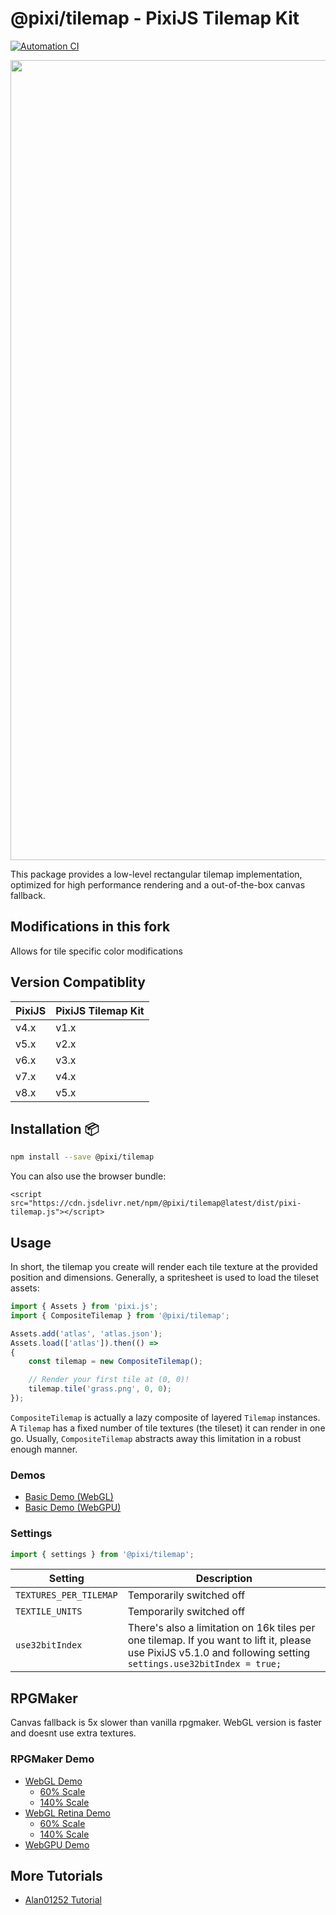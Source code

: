 # @pixi/tilemap - PixiJS Tilemap Kit

[![Automation CI](https://github.com/pixijs/tilemap/actions/workflows/main.yml/badge.svg)](https://github.com/pixijs/tilemap/actions/workflows/main.yml)
<p align="center">
<img src="https://i.imgur.com/hfoiBRk.png" width="1280px" />
<p/>

This package provides a low-level rectangular tilemap implementation, optimized for high performance rendering and a
out-of-the-box canvas fallback.

## Modifications in this fork

Allows for tile specific color modifications

## Version Compatiblity

| PixiJS | PixiJS Tilemap Kit |
|--------|--------------------|
| v4.x   | v1.x               |
| v5.x   | v2.x               |
| v6.x   | v3.x               |
| v7.x   | v4.x               |
| v8.x   | v5.x               |

## Installation :package:

```bash
npm install --save @pixi/tilemap
```

You can also use the browser bundle:

```
<script src="https://cdn.jsdelivr.net/npm/@pixi/tilemap@latest/dist/pixi-tilemap.js"></script>
```

## Usage

In short, the tilemap you create will render each tile texture at the provided position and dimensions. Generally, a
spritesheet is used to load the tileset assets:

```ts
import { Assets } from 'pixi.js';
import { CompositeTilemap } from '@pixi/tilemap';

Assets.add('atlas', 'atlas.json');
Assets.load(['atlas']).then(() =>
{
    const tilemap = new CompositeTilemap();

    // Render your first tile at (0, 0)!
    tilemap.tile('grass.png', 0, 0);
});
```

`CompositeTilemap` is actually a lazy composite of layered `Tilemap` instances. A `Tilemap` has a fixed number of tile
textures (the tileset) it can render in one go. Usually, `CompositeTilemap` abstracts away this limitation in a robust
enough manner.

### Demos

* [Basic Demo (WebGL)](https://pixijs.io/tilemap/examples/basic.html)
* [Basic Demo (WebGPU)](https://pixijs.io/tilemap/examples/basic.html?preference=webgpu)

### Settings

```ts
import { settings } from '@pixi/tilemap';
```

| Setting | Description |
|---------|-------------|
| `TEXTURES_PER_TILEMAP` | Temporarily switched off |
| `TEXTILE_UNITS` | Temporarily switched off |
| `use32bitIndex` | There's also a limitation on 16k tiles per one tilemap. If you want to lift it, please use PixiJS v5.1.0 and following setting `settings.use32bitIndex = true;` |

## RPGMaker

Canvas fallback is 5x slower than vanilla rpgmaker. WebGL version is faster and doesnt use extra textures.

### RPGMaker Demo

* [WebGL Demo](https://pixijs.io/tilemap/examples/)
  * [60% Scale](https://pixijs.io/tilemap/examples/?scale=0.6)
  * [140% Scale](https://pixijs.io/tilemap/examples/?scale=1.4)
* [WebGL Retina Demo](https://pixijs.io/tilemap/examples/?resolution=2)
  * [60% Scale](https://pixijs.io/tilemap/examples/?resolution=2&scale=0.6)
  * [140% Scale](https://pixijs.io/tilemap/examples/?resolution=2&scale=1.4)
* [WebGPU Demo](https://pixijs.io/tilemap/examples/?preference=webgpu)

## More Tutorials

* [Alan01252 Tutorial](https://github.com/Alan01252/pixi-tilemap-tutorial)
